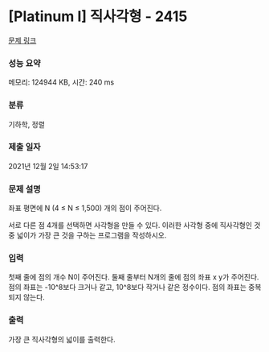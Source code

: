 # [Platinum I] 직사각형 - 2415 

[문제 링크](https://www.acmicpc.net/problem/2415) 

### 성능 요약

메모리: 124944 KB, 시간: 240 ms

### 분류

기하학, 정렬

### 제출 일자

2021년 12월 2일 14:53:17

### 문제 설명

<p>좌표 평면에 N (4 ≤ N ≤ 1,500) 개의 점이 주어진다.</p>

<p>서로 다른 점 4개를 선택하면 사각형을 만들 수 있다. 이러한 사각형 중에 직사각형인 것 중 넓이가 가장 큰 것을 구하는 프로그램을 작성하시오.</p>

### 입력 

 <p>첫째 줄에 점의 개수 N이 주어진다. 둘째 줄부터 N개의 줄에 점의 좌표 x y가 주어진다. 점의 좌표는 -10^8보다 크거나 같고, 10^8보다 작거나 같은 정수이다. 점의 좌표는 중복되지 않는다.</p>

### 출력 

 <p>가장 큰 직사각형의 넓이를 출력한다.</p>

